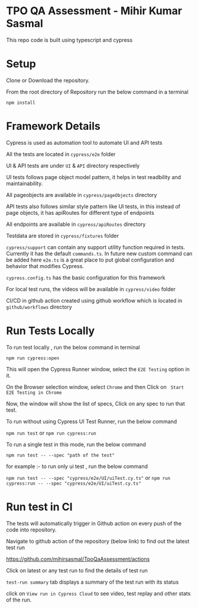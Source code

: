 # TPO QA Assessment - Mihir Kumar Sasmal

This repo code is built using typescript and cypress


# Setup

Clone or Download the repository.

From the root directory of Repository run the below command in a terminal

`npm install`

# Framework Details

Cypress is used as automation tool to automate UI and API tests

All the tests are located in `cypress/e2e` folder

UI & API tests are under `UI` & `API` directory respectively 

UI tests follows page object model pattern, it helps in test readbility and maintainability. 

All pageobjects are available in `cypress/pageObjects` directory

API tests also follows similar style pattern like UI tests, in this instead of page objects, it has apiRoutes for different type of endpoints

All endpoints are available in `cypress/apiRoutes` directory

Testdata are stored in `cypress/fixtures` folder

`cypress/support` can contain any support utility function required in tests.
Currently it has the default `commands.ts`. In future new custom command can be added here
`e2e.ts` is a great place to put global configuration and behavior that modifies Cypress.

`cypress.config.ts` has the basic configuration for this framework

For local test runs, the videos will be available in `cypress/video` folder

CI/CD in github action created using github workflow which is located in `github/workflows` directory

# Run Tests Locally

To run test locally , run the below command in terminal

`npm run cypress:open`

This will open the Cypress Runner window, select the `E2E Testing` option in it.

On the Browser selection window, select `Chrome` and then Click on ` Start E2E Testing in Chrome`

Now, the window will show the list of specs, Click on any spec to run that test.

To run without using Cypress UI Test Runner, run the below command

`npm run test` or `npm run cypress:run`

To run a single test in this mode, run the below command 

`npm run test -- --spec "path of the test"` 

for example :- to run only ui test , run the below command

`npm run test -- --spec "cypress/e2e/UI/uiTest.cy.ts"` or `npm run cypress:run -- --spec "cypress/e2e/UI/uiTest.cy.ts"`

# Run test in CI

The tests will automatically trigger in Github action on every push of the code into repository.

Navigate to github action of the repository (below link) to find out the latest test run

https://github.com/mihirsasmal/TpoQaAssessment/actions 

Click on latest or any test run to find the details of test run

`test-run summary` tab displays a summary of the test run with its status

click on `View run in Cypress Cloud` to see video, test replay and other stats of the run.